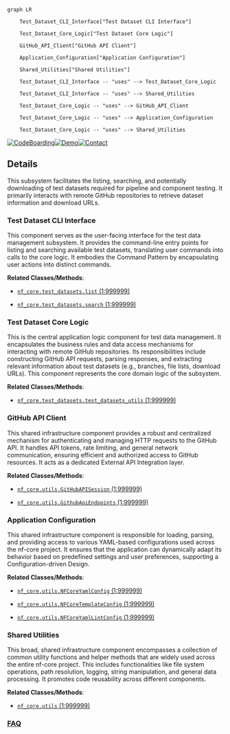 ```mermaid

graph LR

    Test_Dataset_CLI_Interface["Test Dataset CLI Interface"]

    Test_Dataset_Core_Logic["Test Dataset Core Logic"]

    GitHub_API_Client["GitHub API Client"]

    Application_Configuration["Application Configuration"]

    Shared_Utilities["Shared Utilities"]

    Test_Dataset_CLI_Interface -- "uses" --> Test_Dataset_Core_Logic

    Test_Dataset_CLI_Interface -- "uses" --> Shared_Utilities

    Test_Dataset_Core_Logic -- "uses" --> GitHub_API_Client

    Test_Dataset_Core_Logic -- "uses" --> Application_Configuration

    Test_Dataset_Core_Logic -- "uses" --> Shared_Utilities

```



[![CodeBoarding](https://img.shields.io/badge/Generated%20by-CodeBoarding-9cf?style=flat-square)](https://github.com/CodeBoarding/GeneratedOnBoardings)[![Demo](https://img.shields.io/badge/Try%20our-Demo-blue?style=flat-square)](https://www.codeboarding.org/demo)[![Contact](https://img.shields.io/badge/Contact%20us%20-%20contact@codeboarding.org-lightgrey?style=flat-square)](mailto:contact@codeboarding.org)



## Details



This subsystem facilitates the listing, searching, and potentially downloading of test datasets required for pipeline and component testing. It primarily interacts with remote GitHub repositories to retrieve dataset information and download URLs.



### Test Dataset CLI Interface

This component serves as the user-facing interface for the test data management subsystem. It provides the command-line entry points for listing and searching available test datasets, translating user commands into calls to the core logic. It embodies the Command Pattern by encapsulating user actions into distinct commands.





**Related Classes/Methods**:



- <a href="https://github.com/nf-core/tools/blob/main/nf_core/test_datasets/list.py#L1-L999999" target="_blank" rel="noopener noreferrer">`nf_core.test_datasets.list` (1:999999)</a>

- <a href="https://github.com/nf-core/tools/blob/main/nf_core/test_datasets/search.py#L1-L999999" target="_blank" rel="noopener noreferrer">`nf_core.test_datasets.search` (1:999999)</a>





### Test Dataset Core Logic

This is the central application logic component for test data management. It encapsulates the business rules and data access mechanisms for interacting with remote GitHub repositories. Its responsibilities include constructing GitHub API requests, parsing responses, and extracting relevant information about test datasets (e.g., branches, file lists, download URLs). This component represents the core domain logic of the subsystem.





**Related Classes/Methods**:



- <a href="https://github.com/nf-core/tools/blob/main/nf_core/test_datasets/test_datasets_utils.py#L1-L999999" target="_blank" rel="noopener noreferrer">`nf_core.test_datasets.test_datasets_utils` (1:999999)</a>





### GitHub API Client

This shared infrastructure component provides a robust and centralized mechanism for authenticating and managing HTTP requests to the GitHub API. It handles API tokens, rate limiting, and general network communication, ensuring efficient and authorized access to GitHub resources. It acts as a dedicated External API Integration layer.





**Related Classes/Methods**:



- <a href="https://github.com/nf-core/tools/blob/main/nf_core/utils.py#L1-L999999" target="_blank" rel="noopener noreferrer">`nf_core.utils.GitHubAPISession` (1:999999)</a>

- <a href="https://github.com/nf-core/tools/blob/main/nf_core/utils.py#L1-L999999" target="_blank" rel="noopener noreferrer">`nf_core.utils.GithubApiEndpoints` (1:999999)</a>





### Application Configuration

This shared infrastructure component is responsible for loading, parsing, and providing access to various YAML-based configurations used across the nf-core project. It ensures that the application can dynamically adapt its behavior based on predefined settings and user preferences, supporting a Configuration-driven Design.





**Related Classes/Methods**:



- <a href="https://github.com/nf-core/tools/blob/main/nf_core/utils.py#L1-L999999" target="_blank" rel="noopener noreferrer">`nf_core.utils.NFCoreYamlConfig` (1:999999)</a>

- <a href="https://github.com/nf-core/tools/blob/main/nf_core/utils.py#L1-L999999" target="_blank" rel="noopener noreferrer">`nf_core.utils.NFCoreTemplateConfig` (1:999999)</a>

- <a href="https://github.com/nf-core/tools/blob/main/nf_core/utils.py#L1-L999999" target="_blank" rel="noopener noreferrer">`nf_core.utils.NFCoreYamlLintConfig` (1:999999)</a>





### Shared Utilities

This broad, shared infrastructure component encompasses a collection of common utility functions and helper methods that are widely used across the entire nf-core project. This includes functionalities like file system operations, path resolution, logging, string manipulation, and general data processing. It promotes code reusability across different components.





**Related Classes/Methods**:



- <a href="https://github.com/nf-core/tools/blob/main/nf_core/utils.py#L1-L999999" target="_blank" rel="noopener noreferrer">`nf_core.utils` (1:999999)</a>









### [FAQ](https://github.com/CodeBoarding/GeneratedOnBoardings/tree/main?tab=readme-ov-file#faq)